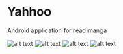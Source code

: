 # Yahhoo
Android application for read manga

![alt text](https://github.com/ZeroNineDev/Yahhoo/blob/master/images/main.jpg?raw=true)
![alt text](https://github.com/ZeroNineDev/Yahhoo/blob/master/images/navigation.jpg?raw=true)
![alt text](https://github.com/ZeroNineDev/Yahhoo/blob/master/images/detail.jpg?raw=true)
![alt text](https://github.com/ZeroNineDev/Yahhoo/blob/master/images/chapters.jpg?raw=true)
